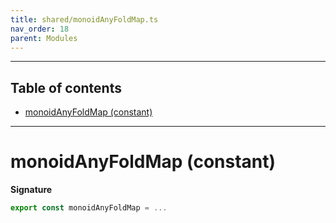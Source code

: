 ```yaml
---
title: shared/monoidAnyFoldMap.ts
nav_order: 18
parent: Modules
---
```


---

<h2 class="text-delta">Table of contents</h2>

- [monoidAnyFoldMap (constant)](#monoidanyfoldmap-constant)

---

# monoidAnyFoldMap (constant)

**Signature**

```ts
export const monoidAnyFoldMap = ...
```
